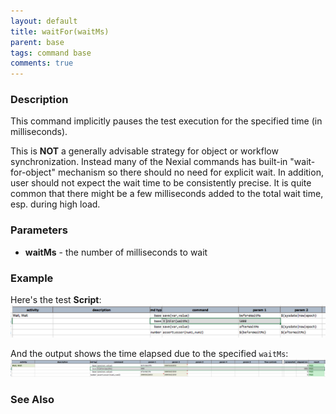 ```yaml
---
layout: default
title: waitFor(waitMs)
parent: base
tags: command base
comments: true
---
```



### Description
This command implicitly pauses the test execution for the specified time (in milliseconds).

This is **NOT** a generally advisable strategy for object or workflow synchronization. Instead many of the 
Nexial commands has built-in "wait-for-object" mechanism so there should no need for explicit wait.  In addition, 
user should not expect the wait time to be consistently precise. It is quite common that there might be a few 
milliseconds added to the total wait time, esp. during high load.


### Parameters
- **waitMs** - the number of milliseconds to wait


### Example
Here's the test **Script**:<br/>
![script](image/waitFor_01.png)

And the output shows the time elapsed due to the specified `waitMs`:<br/>
![output](image/waitFor_02.png)


### See Also
